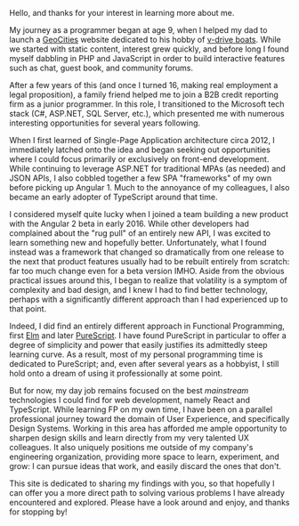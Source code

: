 Hello, and thanks for your interest in learning more about me.

My journey as a programmer began at age 9, when I helped my dad to launch a
[GeoCities](https://en.wikipedia.org/wiki/Geocities) website dedicated to his
hobby of [v-drive boats](https://en.wikipedia.org/wiki/V-drive). While we
started with static content, interest grew quickly, and before long I found
myself dabbling in PHP and JavaScript in order to build interactive features
such as chat, guest book, and community forums.

After a few years of this (and once I turned 16, making real employment a legal
proposition), a family friend helped me to join a B2B credit reporting firm as a
junior programmer. In this role, I transitioned to the Microsoft tech stack (C#,
ASP.NET, SQL Server, etc.), which presented me with numerous interesting
opportunities for several years following.

When I first learned of Single-Page Application architecture circa 2012, I
immediately latched onto the idea and began seeking out opportunities where I
could focus primarily or exclusively on front-end development. While continuing
to leverage ASP.NET for traditional MPAs (as needed) and JSON APIs, I also
cobbled together a few SPA "frameworks" of my own before picking up Angular 1.
Much to the annoyance of my colleagues, I also became an early adopter of
TypeScript around that time.

I considered myself quite lucky when I joined a team building a new product with
the Angular 2 beta in early 2016. While other developers had complained about
the "rug pull" of an entirely new API, I was excited to learn something new and
hopefully better. Unfortunately, what I found instead was a framework that
changed so dramatically from one release to the next that product features
usually had to be rebuilt entirely from scratch: far too much change even for a
beta version IMHO. Aside from the obvious practical issues around this, I began
to realize that volatility is a symptom of complexity and bad design, and I knew
I had to find better technology, perhaps with a significantly different approach
than I had experienced up to that point.

Indeed, I did find an entirely different approach in Functional Programming,
first [Elm](https://elm-lang.org) and later
[PureScript](https://purescript.org). I have found PureScript in particular to
offer a degree of simplicity and power that easily justifies its admittedly
steep learning curve. As a result, most of my personal programming time is
dedicated to PureScript; and, even after several years as a hobbyist, I still
hold onto a dream of using it professionally at some point.

But for now, my day job remains focused on the best _mainstream_ technologies I
could find for web development, namely React and TypeScript. While learning FP
on my own time, I have been on a parallel professional journey toward the domain
of User Experience, and specifically Design Systems. Working in this area has
afforded me ample opportunity to sharpen design skills and learn directly from
my very talented UX colleagues. It also uniquely positions me outside of my
company's engineering organization, providing more space to learn, experiment,
and grow: I can pursue ideas that work, and easily discard the ones that don't.

This site is dedicated to sharing my findings with you, so that hopefully I can
offer you a more direct path to solving various problems I have already
encountered and explored. Please have a look around and enjoy, and thanks for
stopping by!
